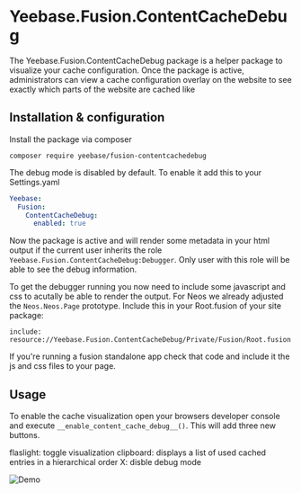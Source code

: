# Yeebase.Fusion.ContentCacheDebug

The Yeebase.Fusion.ContentCacheDebug package is a helper package to visualize your cache configuration. Once the package is active, administrators can view a cache configuration overlay on the website to see exactly which parts of the website are cached like


## Installation & configuration

Install the package via composer
```
composer require yeebase/fusion-contentcachedebug
```

The debug mode is disabled by default. To enable it add this to your Settings.yaml

```yaml
Yeebase:
  Fusion:
    ContentCacheDebug:
      enabled: true

```

Now the package is active and will render some metadata in your html output if the current user
inherits the role `Yeebase.Fusion.ContentCacheDebug:Debugger`. Only user with this role will be able to see the debug information.

To get the debugger running you now need to include some javascript and css to acutally be able to render the output. For Neos we already adjusted the `Neos.Neos.Page` prototype. Include this in your Root.fusion of your site package:
```
include: resource://Yeebase.Fusion.ContentCacheDebug/Private/Fusion/Root.fusion
```

If you're running a fusion standalone app check that code and include it the js and css files to your page.

## Usage
To enable the cache visualization open your browsers developer console and execute
`__enable_content_cache_debug__()`. This will add three new buttons.

flaslight: toggle visualization
clipboard: displays a list of used cached entries in a hierarchical order
X: disble debug mode

![Demo](demo.gif)
